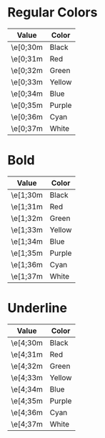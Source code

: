 # Regular Colors

| Value    | Color  |
| -------- | ------ |
| \e[0;30m | Black  |
| \e[0;31m | Red    |
| \e[0;32m | Green  |
| \e[0;33m | Yellow |
| \e[0;34m | Blue   |
| \e[0;35m | Purple |
| \e[0;36m | Cyan   |
| \e[0;37m | White  |

# Bold

| Value    | Color  |
| -------- | ------ |
| \e[1;30m | Black  |
| \e[1;31m | Red    |
| \e[1;32m | Green  |
| \e[1;33m | Yellow |
| \e[1;34m | Blue   |
| \e[1;35m | Purple |
| \e[1;36m | Cyan   |
| \e[1;37m | White  |

# Underline

| Value    | Color  |
| -------- | ------ |
| \e[4;30m | Black  |
| \e[4;31m | Red    |
| \e[4;32m | Green  |
| \e[4;33m | Yellow |
| \e[4;34m | Blue   |
| \e[4;35m | Purple |
| \e[4;36m | Cyan   |
| \e[4;37m | White  |